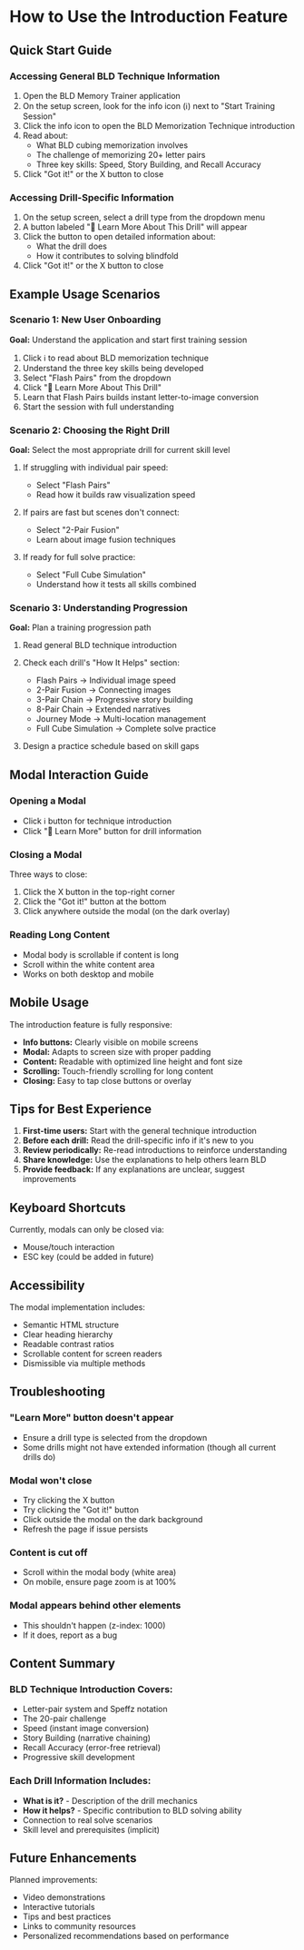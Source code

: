 # How to Use the Introduction Feature

## Quick Start Guide

### Accessing General BLD Technique Information

1. Open the BLD Memory Trainer application
2. On the setup screen, look for the info icon (ℹ️) next to "Start Training Session"
3. Click the info icon to open the BLD Memorization Technique introduction
4. Read about:
   - What BLD cubing memorization involves
   - The challenge of memorizing 20+ letter pairs
   - Three key skills: Speed, Story Building, and Recall Accuracy
5. Click "Got it!" or the X button to close

### Accessing Drill-Specific Information

1. On the setup screen, select a drill type from the dropdown menu
2. A button labeled "📖 Learn More About This Drill" will appear
3. Click the button to open detailed information about:
   - What the drill does
   - How it contributes to solving blindfold
4. Click "Got it!" or the X button to close

## Example Usage Scenarios

### Scenario 1: New User Onboarding

**Goal:** Understand the application and start first training session

1. Click ℹ️ to read about BLD memorization technique
2. Understand the three key skills being developed
3. Select "Flash Pairs" from the dropdown
4. Click "📖 Learn More About This Drill"
5. Learn that Flash Pairs builds instant letter-to-image conversion
6. Start the session with full understanding

### Scenario 2: Choosing the Right Drill

**Goal:** Select the most appropriate drill for current skill level

1. If struggling with individual pair speed:
   - Select "Flash Pairs"
   - Read how it builds raw visualization speed

2. If pairs are fast but scenes don't connect:
   - Select "2-Pair Fusion"
   - Learn about image fusion techniques

3. If ready for full solve practice:
   - Select "Full Cube Simulation"
   - Understand how it tests all skills combined

### Scenario 3: Understanding Progression

**Goal:** Plan a training progression path

1. Read general BLD technique introduction
2. Check each drill's "How It Helps" section:
   - Flash Pairs → Individual image speed
   - 2-Pair Fusion → Connecting images
   - 3-Pair Chain → Progressive story building
   - 8-Pair Chain → Extended narratives
   - Journey Mode → Multi-location management
   - Full Cube Simulation → Complete solve practice

3. Design a practice schedule based on skill gaps

## Modal Interaction Guide

### Opening a Modal
- Click ℹ️ button for technique introduction
- Click "📖 Learn More" button for drill information

### Closing a Modal
Three ways to close:
1. Click the X button in the top-right corner
2. Click the "Got it!" button at the bottom
3. Click anywhere outside the modal (on the dark overlay)

### Reading Long Content
- Modal body is scrollable if content is long
- Scroll within the white content area
- Works on both desktop and mobile

## Mobile Usage

The introduction feature is fully responsive:

- **Info buttons:** Clearly visible on mobile screens
- **Modal:** Adapts to screen size with proper padding
- **Content:** Readable with optimized line height and font size
- **Scrolling:** Touch-friendly scrolling for long content
- **Closing:** Easy to tap close buttons or overlay

## Tips for Best Experience

1. **First-time users:** Start with the general technique introduction
2. **Before each drill:** Read the drill-specific info if it's new to you
3. **Review periodically:** Re-read introductions to reinforce understanding
4. **Share knowledge:** Use the explanations to help others learn BLD
5. **Provide feedback:** If any explanations are unclear, suggest improvements

## Keyboard Shortcuts

Currently, modals can only be closed via:
- Mouse/touch interaction
- ESC key (could be added in future)

## Accessibility

The modal implementation includes:
- Semantic HTML structure
- Clear heading hierarchy
- Readable contrast ratios
- Scrollable content for screen readers
- Dismissible via multiple methods

## Troubleshooting

### "Learn More" button doesn't appear
- Ensure a drill type is selected from the dropdown
- Some drills might not have extended information (though all current drills do)

### Modal won't close
- Try clicking the X button
- Try clicking the "Got it!" button
- Click outside the modal on the dark background
- Refresh the page if issue persists

### Content is cut off
- Scroll within the modal body (white area)
- On mobile, ensure page zoom is at 100%

### Modal appears behind other elements
- This shouldn't happen (z-index: 1000)
- If it does, report as a bug

## Content Summary

### BLD Technique Introduction Covers:
- Letter-pair system and Speffz notation
- The 20-pair challenge
- Speed (instant image conversion)
- Story Building (narrative chaining)
- Recall Accuracy (error-free retrieval)
- Progressive skill development

### Each Drill Information Includes:
- **What is it?** - Description of the drill mechanics
- **How it helps?** - Specific contribution to BLD solving ability
- Connection to real solve scenarios
- Skill level and prerequisites (implicit)

## Future Enhancements

Planned improvements:
- Video demonstrations
- Interactive tutorials
- Tips and best practices
- Links to community resources
- Personalized recommendations based on performance

